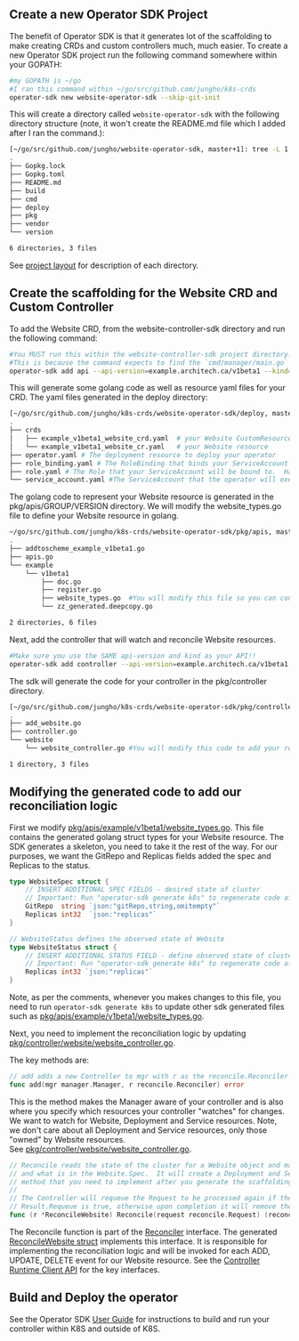 ## Create a new Operator SDK Project

The benefit of Operator SDK is that it generates lot of the scaffolding to make creating CRDs and custom controllers much, much easier.  To create a new Operator SDK project run the following command somewhere within your GOPATH:

```sh
#my GOPATH is ~/go
#I ran this command within ~/go/src/github.com/jungho/k8s-crds
operator-sdk new website-operator-sdk --skip-git-init
```

This will create a directory called `website-operator-sdk` with the following directory structure (note, it won't create the README.md file which I added after I ran the command.):

```sh
[~/go/src/github.com/jungho/website-operator-sdk, master+1]: tree -L 1
.
├── Gopkg.lock
├── Gopkg.toml
├── README.md
├── build
├── cmd
├── deploy
├── pkg
├── vendor
└── version

6 directories, 3 files
```

See [project layout](https://github.com/operator-framework/operator-sdk/blob/master/doc/project_layout.md) for description of each directory.

## Create the scaffolding for the Website CRD and Custom Controller

To add the Website CRD, from the website-controller-sdk directory and run the following command:

```sh
#You MUST run this within the website-controller-sdk project directory.  Otherwise it will fail.  
#This is because the command expects to find the `cmd/manager/main.go` file. 
operator-sdk add api --api-version=example.architech.ca/v1beta1 --kind=Website
```

This will generate some golang code as well as resource yaml files for your CRD.  The yaml files generated in the deploy directory:

```sh
[~/go/src/github.com/jungho/k8s-crds/website-operator-sdk/deploy, master]: tree -L 2
.
├── crds
│   ├── example_v1beta1_website_crd.yaml  # your Website CustomResourceDefinition
│   └── example_v1beta1_website_cr.yaml   # your Website resource
├── operator.yaml # The deployment resource to deploy your operator
├── role_binding.yaml # The RoleBinding that binds your ServiceAccount to the Role 
├── role.yaml # The Role that your ServiceAccount will be bound to.  Has the necessary permissions to access the apiserver.
└── service_account.yaml #The ServiceAccount that the operator will execute as
```

The golang code to represent your Website resource is generated in the pkg/apis/GROUP/VERSION directory.  We will modify the website_types.go file to define your Website resource in golang.

```sh
~/go/src/github.com/jungho/k8s-crds/website-operator-sdk/pkg/apis, master+1]: tree -L 3
.
├── addtoscheme_example_v1beta1.go
├── apis.go
└── example
    └── v1beta1
        ├── doc.go
        ├── register.go
        ├── website_types.go  #You will modify this file so you can consume your Website resource in golang
        └── zz_generated.deepcopy.go

2 directories, 6 files
```

Next, add the controller that will watch and reconcile Website resources.  

```sh
#Make sure you use the SAME api-version and kind as your API!!
operator-sdk add controller --api-version=example.architech.ca/v1beta1 --kind=Website
```

The sdk will generate the code for your controller in the pkg/controller directory.

```sh
[~/go/src/github.com/jungho/k8s-crds/website-operator-sdk/pkg/controller, master+1]: tree -L 2
.
├── add_website.go
├── controller.go
└── website
    └── website_controller.go #You will modify this code to add your reconciliation logic.

1 directory, 3 files
```
## Modifying the generated code to add our reconciliation logic 

First we modify [pkg/apis/example/v1beta1/website_types.go](./pkg/apis/example/v1beta1/website_types.go). This file contains the generated golang struct types for your Website resource. The SDK generates a skeleton, you need to take it the rest of the way.  For our purposes, we want the GitRepo and Replicas fields added the spec and Replicas to the status.

```go
type WebsiteSpec struct {
	// INSERT ADDITIONAL SPEC FIELDS - desired state of cluster
	// Important: Run "operator-sdk generate k8s" to regenerate code after modifying this file
	GitRepo  string `json:"gitRepo,string,omitempty"`
	Replicas int32  `json:"replicas"`
}

// WebsiteStatus defines the observed state of Website
type WebsiteStatus struct {
	// INSERT ADDITIONAL STATUS FIELD - define observed state of cluster
	// Important: Run "operator-sdk generate k8s" to regenerate code after modifying this file
	Replicas int32 `json:"replicas"`
}
```
 Note, as per the comments, whenever you makes changes to this file, you need to run `operator-sdk generate k8s` to update other sdk generated files such as 
[pkg/apis/example/v1beta1/website_types.go](./pkg/apis/example/v1beta1/zz_generated.deepcopy.go).

Next, you need to implement the reconciliation logic by updating [pkg/controller/website/website_controller.go](./pkg/controller/website/website_controller.go).

The key methods are:

```go
// add adds a new Controller to mgr with r as the reconcile.Reconciler
func add(mgr manager.Manager, r reconcile.Reconciler) error 
```
This is the method makes the Manager aware of your controller and is also where you specify which resources
your controller "watches" for changes.  We want to watch for Website, Deployment and Service resources.  Note, we don't
care about all Deployment and Service resources, only those "owned" by Website resources.  
See [pkg/controller/website/website_controller.go](./pkg/controller/website/website_controller.go).

```go
// Reconcile reads the state of the cluster for a Website object and makes changes based on the state read
// and what is in the Website.Spec.  It will create a Deployment and Service if they do not exist.  This is the key
// method that you need to implement after you generate the scaffolding.
//
// The Controller will requeue the Request to be processed again if the returned error is non-nil or
// Result.Requeue is true, otherwise upon completion it will remove the work from the queue.
func (r *ReconcileWebsite) Reconcile(request reconcile.Request) (reconcile.Result, error) 
```

The Reconcile function is part of the [Reconciler](./vendor/sigs.k8s.io/controller-runtime/pkg/reconcile/reconcile.go) interface. The generated [ReconcileWebsite struct]() implements this interface.  It is responsible for implementing the reconciliation logic and will be invoked for each ADD, UPDATE, DELETE event for our Website resource.  See the [Controller Runtime Client API](https://github.com/operator-framework/operator-sdk/blob/master/doc/user/client.md) for the key interfaces.

## Build and Deploy the operator

See the Operator SDK [User Guide](https://github.com/operator-framework/operator-sdk/blob/master/doc/user-guide.md) for instructions to build and run your controller within K8S and outside of K8S.
